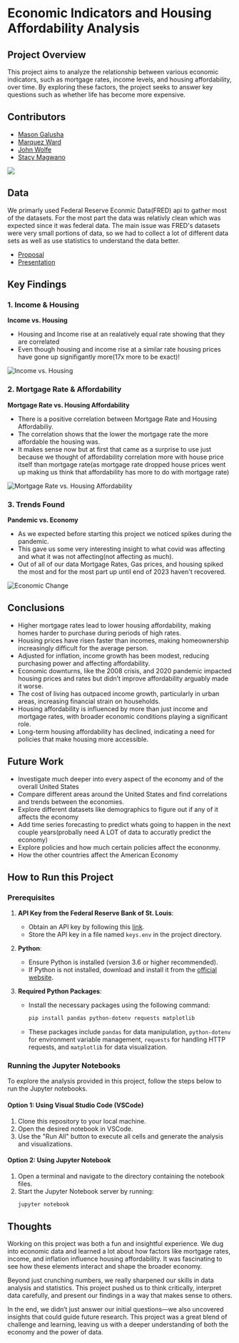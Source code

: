 # Economic Indicators and Housing Affordability Analysis

## Project Overview
This project aims to analyze the relationship between various economic indicators, such as mortgage rates, income levels, and housing affordability, over time. By exploring these factors, the project seeks to answer key questions such as whether life has become more expensive.

## Contributors
- [Mason Galusha](https://github.com/MLGalusha)
- [Marquez Ward](https://github.com/mdward911)
- [John Wolfe](https://github.com/j-wolfe5)
- [Stacy Magwano](https://github.com/stacjstaton)
<a href="https://github.com/MLGalusha/data-analysis-project1/graphs/contributors">
  <img src="https://contrib.rocks/image?repo=MLGalusha/data-analysis-project1" />
</a>

## Data
We primarly used Federal Reserve Econmic Data(FRED) api to gather most of the datasets. For the most part the data was relativly clean which was expected since it was federal data. The main issue was FRED's datasets were very small portions of data, so we had to collect a lot of different data sets as well as use statistics to understand the data better.

- [Proposal](https://docs.google.com/document/d/1A5-LTtKCHrmuNyJga9NzKMxSI5OlEouVu_Cpf4sOPb4/edit)
- [Presentation](https://docs.google.com/presentation/d/1Hqvb2rRlxx34wJOdOkd6x-wsCru26VunCuMzxu0agRI/edit#slide=id.p)

## Key Findings

### 1. Income & Housing
**Income vs. Housing**

- Housing and Income rise at an realatively equal rate showing that they are correlated
- Even though housing and income rise at a similar rate housing prices have gone up signifigantly more(17x more to be exact)!

![Income vs. Housing](graphs/income_vs_housing.png)

### 2. Mortgage Rate & Affordability
**Mortgage Rate vs. Housing Affordability**

- There is a positive correlation between Mortgage Rate and Housing Affordabiliy.
- The correlation shows that the lower the mortgage rate the more affordable the housing was.
- It makes sense now but at first that came as a surprise to use just because we thought of affordability correlation more with house price itself than mortgage rate(as mortgage rate dropped house prices went up making us think that affordability has more to do with mortgage rate)

![Mortgage Rate vs. Housing Affordability](graphs/mortgage_rate_scatt.png)

### 3. Trends Found
**Pandemic vs. Economy**

- As we expected before starting this project we noticed spikes during the pandemic.
- This gave us some very interesting insight to what covid was affecting and what it was not affecting(not affecting as much).
- Out of all of our data Mortgage Rates, Gas prices, and housing spiked the most and for the most part up until end of 2023 haven't recovered.

![Economic Change](graphs/change_over_time.png)


## Conclusions

- Higher mortgage rates lead to lower housing affordability, making homes harder to purchase during periods of high rates.
- Housing prices have risen faster than incomes, making homeownership increasingly difficult for the average person.
- Adjusted for inflation, income growth has been modest, reducing purchasing power and affecting affordability.
- Economic downturns, like the 2008 crisis, and 2020 pandemic impacted housing prices and rates but didn’t improve affordability arguably made it worse.
- The cost of living has outpaced income growth, particularly in urban areas, increasing financial strain on households.
- Housing affordability is influenced by more than just income and mortgage rates, with broader economic conditions playing a significant role.
- Long-term housing affordability has declined, indicating a need for policies that make housing more accessible.

## Future Work

- Investigate much deeper into every aspect of the economy and of the overall United States
- Compare different areas around the United States and find correlations and trends between the economies.
- Explore different datasets like demographics to figure out if any of it affects the economy
- Add time series forecasting to predict whats going to happen in the next couple years(probally need A LOT of data to accuratly predict the economy)
- Explore policies and how much certain policies affect the econonmy.
- How the other countries affect the American Economy

## How to Run this Project

### Prerequisites

1. **API Key from the Federal Reserve Bank of St. Louis**:
   - Obtain an API key by following this [link](https://fredaccount.stlouisfed.org/apikeys).
   - Store the API key in a file named `keys.env` in the project directory.

2. **Python**:
   - Ensure Python is installed (version 3.6 or higher recommended).
   - If Python is not installed, download and install it from the [official website](https://www.python.org/downloads/).

3. **Required Python Packages**:
   - Install the necessary packages using the following command:
     ```bash
     pip install pandas python-dotenv requests matplotlib
     ```
   - These packages include `pandas` for data manipulation, `python-dotenv` for environment variable management, `requests` for handling HTTP requests, and `matplotlib` for data visualization.

### Running the Jupyter Notebooks

To explore the analysis provided in this project, follow the steps below to run the Jupyter notebooks.

#### Option 1: Using Visual Studio Code (VSCode)

1. Clone this repository to your local machine.
2. Open the desired notebook in VSCode.
3. Use the "Run All" button to execute all cells and generate the analysis and visualizations.

#### Option 2: Using Jupyter Notebook

1. Open a terminal and navigate to the directory containing the notebook files.
2. Start the Jupyter Notebook server by running:
   ```bash
   jupyter notebook

## Thoughts
   Working on this project was both a fun and insightful experience. We dug into economic data and learned a lot about how factors like mortgage rates, income, and inflation influence housing affordability. It was fascinating to see how these elements interact and shape the broader economy.

   Beyond just crunching numbers, we really sharpened our skills in data analysis and statistics. This project pushed us to think critically, interpret data carefully, and present our findings in a way that makes sense to others.

   In the end, we didn’t just answer our initial questions—we also uncovered insights that could guide future research. This project was a great blend of challenge and learning, leaving us with a deeper understanding of both the economy and the power of data.
